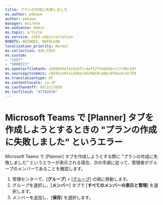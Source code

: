 ```yaml
---
title: プランの作成に失敗しました
ms.author: pebaum
author: pebaum
manager: mnirkhe
ms.audience: Admin
ms.topic: article
ms.service: o365-administration
ROBOTS: NOINDEX, NOFOLLOW
localization_priority: Normal
ms.collection: Adm_O365
ms.custom:
- "3157"
- "9000727"
ms.openlocfilehash: a5090d6d74a3e8f1cdaf52f54d420ccc7c90c107
ms.sourcegitcommit: c6692ce0fa1358ec3529e59ca0ecdfdea4cdc759
ms.translationtype: HT
ms.contentlocale: ja-JP
ms.lasthandoff: 09/15/2020
ms.locfileid: "47782620"
---
```

# <a name="failed-to-create-the-plan-error-when-trying-to-create-a-planner-tab-in-microsoft-teams"></a>Microsoft Teams で [Planner] タブを作成しようとするときの "プランの作成に失敗しました" というエラー

Microsoft Teams で [Planner] タブを作成しようとする際に "プランの作成に失敗しました" というエラーが表示される場合、次の手順に従って、管理者がグループのメンバーであることを確認します。

1. 管理センターで、[**グループ**]  >  [[グループ](https://admin.microsoft.com/Adminportal/Home?source=applauncher#/groups)] の順に移動します。 
2. グループを選択し、[**メンバー**] タブで [**すべてのメンバーの表示と管理**] を選択します。
3. メンバーを追加し、[**保存**] を選択します。
